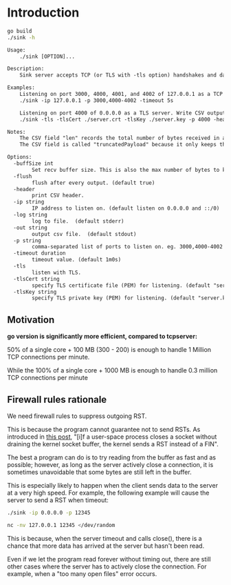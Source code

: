 # Introduction

```sh
go build
./sink -h
```
```txt
Usage:
    ./sink [OPTION]...

Description:
    Sink server accepts TCP (or TLS with -tls option) handshakes and data packets. It never sends any data back to server. When timeout, the sink server closes the connection. By default, print CSV results to stdout and log to stderr.

Examples:
    Listening on port 3000, 4000, 4001, and 4002 of 127.0.0.1 as a TCP server. Close each TCP connection after 5 seconds (if the client has not closed it yet):
	./sink -ip 127.0.0.1 -p 3000,4000-4002 -timeout 5s

    Listening on port 4000 of 0.0.0.0 as a TLS server. Write CSV output, including the header, to ouptput.csv. Log to log.txt.
	./sink -tls -tlsCert ./server.crt -tlsKey ./server.key -p 4000 -header=true -out output.csv -log log.txt

Notes:
    The CSV field "len" records the total number of bytes received in a connection.
    The CSV field is called "truncatedPayload" because it only keeps the first -buffSize bytes of payload for each connection, which may not be complete. When len <= -buffSize, the payload is complete without being truncated.

Options:
  -buffSize int
    	Set recv buffer size. This is also the max number of bytes to keep in CSV's truncatedPayload field. (default 2048)
  -flush
    	flush after every output. (default true)
  -header
    	print CSV header.
  -ip string
    	IP address to listen on. (default listen on 0.0.0.0 and ::/0)
  -log string
    	log to file.  (default stderr)
  -out string
    	output csv file.  (default stdout)
  -p string
    	comma-separated list of ports to listen on. eg. 3000,4000-4002 (default "12345")
  -timeout duration
    	timeout value. (default 1m0s)
  -tls
    	listen with TLS.
  -tlsCert string
    	specify TLS certificate file (PEM) for listening. (default "server.crt")
  -tlsKey string
    	specify TLS private key (PEM) for listening. (default "server.key")
```

## Motivation

**go version is significantly more efficient, compared to tcpserver:**

50% of a single core + 100 MB (300 - 200) is enough to handle 1 Million TCP connections per minute.

While the 100% of a single core + 1000 MB is enough to handle 0.3 million TCP connections per minute

## Firewall rules rationale

We need firewall rules to suppress outgoing RST.

This is because the program cannot guarantee not to send RSTs. As introduced in [this post](https://github.com/net4people/bbs/issues/26), "[i]f a user-space process closes a socket without draining the kernel socket buffer, the kernel sends a RST instead of a FIN".

The best a program can do is to try reading from the buffer as fast and as possible; however, as long as the server actively close a connection, it is sometimes unavoidable that some bytes are still left in the buffer.

This is especially likely to happen when the client sends data to the server at a very high speed. For example, the following example will cause the server to send a RST when timeout:

```sh
./sink -ip 0.0.0.0 -p 12345
```

```sh
nc -nv 127.0.0.1 12345 </dev/random
```

This is because, when the server timeout and calls close(), there is a chance that more data has arrived at the server but hasn't been read.

Even if we let the program read forever without timing out, there are still other cases where the server has to actively close the connection. For example, when a "too many open files" error occurs.
